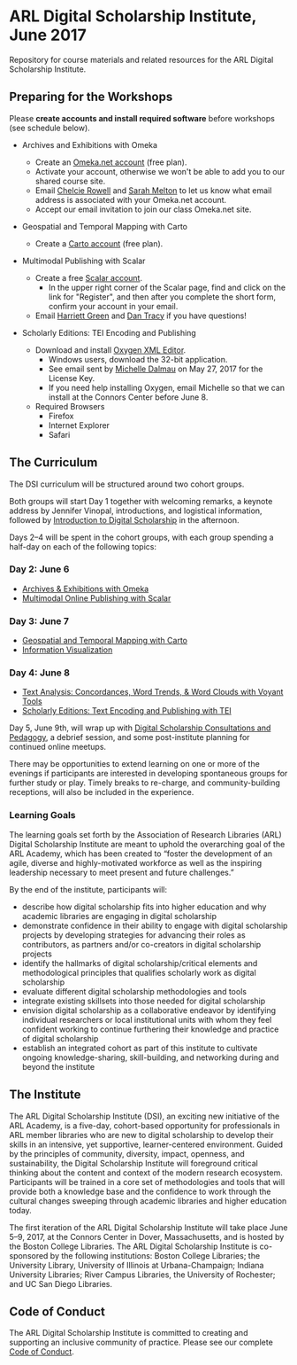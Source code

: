 # ARL Digital Scholarship Institute, June 2017
Repository for course materials and related resources for the ARL Digital Scholarship Institute. 

## Preparing for the Workshops
Please **create accounts and install required software** before workshops (see schedule below).

* Archives and Exhibitions with Omeka
  * Create an [Omeka.net account](https://www.omeka.net/signup) (free plan).
  * Activate your account, otherwise we won't be able to add you to our shared course site.
  * Email [Chelcie Rowell](mailto:chelcie.rowell@bc.edu) and [Sarah Melton](mailto:sarah.melton@bc.edu) to let us know what email address is associated with your Omeka.net account.
  * Accept our email invitation to join our class Omeka.net site.
* Geospatial and Temporal Mapping with Carto
  * Create a [Carto account](https://carto.com/signup) (free plan).
* Multimodal Publishing with Scalar
  * Create a free [Scalar account](http://scalar.usc.edu/works).
      * In the upper right corner of the Scalar page, find and click on the link for "Register", and then after you complete the short form, confirm your account in your email. 
  * Email [Harriett Green](mailto:green19@illinois.edu) and [Dan Tracy](mailto:dtracy@illinois.edu) if you have questions!

* Scholarly Editions: TEI Encoding and Publishing
  * Download and install [Oxygen XML Editor](http://www.oxygenxml.com/download.html).
    * Windows users, download the 32-bit application.
    * See email sent by [Michelle Dalmau](mailto:mdalmau@indiana.edu) on May 27, 2017 for the License Key.
    * If you need help installing Oxygen, email Michelle so that we can install at the Connors Center before June 8.
  * Required Browsers
    * Firefox
    * Internet Explorer
    * Safari

## The Curriculum
The DSI curriculum will be structured around two cohort groups.

Both groups will start Day 1 together with welcoming remarks, a keynote address by Jennifer Vinopal, introductions, and logistical information, followed by [Introduction to Digital Scholarship](/introDS) in the afternoon.

Days 2–4 will be spent in the cohort groups, with each group spending a half-day on each of the following topics:

### Day 2: June 6
* [Archives & Exhibitions with Omeka](/Archives%20and%20Exhibitions)
* [Multimodal Online Publishing with Scalar](/Multimodal%20Online%20Publishing%20with%20Scalar)

### Day 3: June 7
* [Geospatial and Temporal Mapping with Carto](/Geospatial%20and%20Temporal%20Mapping%20with%20Carto)
* [Information Visualization](/Information%20Visualization)

### Day 4: June 8
* [Text Analysis: Concordances, Word Trends, & Word Clouds with Voyant Tools](/Text%20Analysis)
* [Scholarly Editions: Text Encoding and Publishing with TEI](/Scholarly%20Editions)

Day 5, June 9th, will wrap up with [Digital Scholarship Consultations and Pedagogy](/Consultation), a debrief session, and some post-institute planning for continued online meetups. 

There may be opportunities to extend learning on one or more of the evenings if participants are interested in developing spontaneous groups for further study or play. Timely breaks to re-charge, and community-building receptions, will also be included in the experience.

### Learning Goals
The learning goals set forth by the Association of Research Libraries (ARL) Digital Scholarship Institute are meant to uphold the overarching goal of the ARL Academy, which has been created to “foster the development of an agile, diverse and highly-motivated workforce as well as the inspiring leadership necessary to meet present and future challenges.”

By the end of the institute, participants will:

* describe how digital scholarship fits into higher education and why academic libraries are engaging in digital scholarship
* demonstrate confidence in their ability to engage with digital scholarship projects by developing strategies for advancing their roles as contributors, as partners and/or co-creators in digital scholarship projects
* identify the hallmarks of digital scholarship/critical elements and methodological principles that qualifies scholarly work as digital scholarship
* evaluate different digital scholarship methodologies and tools
* integrate existing skillsets into those needed for digital scholarship
* envision digital scholarship as a collaborative endeavor by identifying individual researchers or local institutional units with whom they feel confident working to continue furthering their knowledge and practice of digital scholarship
* establish an integrated cohort as part of this institute to cultivate ongoing  knowledge-sharing, skill-building, and networking during and beyond the institute

## The Institute
The ARL Digital Scholarship Institute (DSI), an exciting new initiative of the ARL Academy, is a five-day, cohort-based opportunity for professionals in ARL member libraries who are new to digital scholarship to develop their skills in an intensive, yet supportive, learner-centered environment. Guided by the principles of community, diversity, impact, openness, and sustainability, the Digital Scholarship Institute will foreground critical thinking about the content and context of the modern research ecosystem. Participants will be trained in a core set of methodologies and tools that will provide both a knowledge base and the confidence to work through the cultural changes sweeping through academic libraries and higher education today.

The first iteration of the ARL Digital Scholarship Institute will take place June 5–9, 2017, at the Connors Center in Dover, Massachusetts, and is hosted by the Boston College Libraries. The ARL Digital Scholarship Institute is co-sponsored by the following institutions: Boston College Libraries; the University Library, University of Illinois at Urbana-Champaign; Indiana University Libraries; River Campus Libraries, the University of Rochester; and UC San Diego Libraries.

## Code of Conduct
The ARL Digital Scholarship Institute is committed to creating and supporting an inclusive community of practice. Please see our complete [Code of Conduct](/Code%20of%20Conduct.md). 

